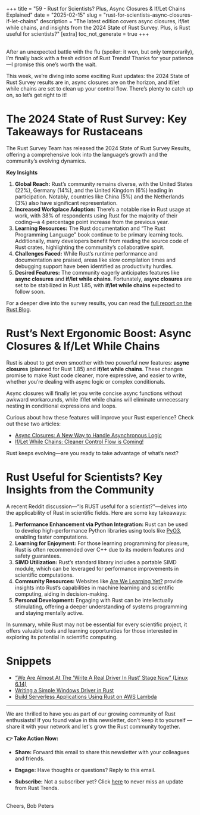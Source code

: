 
+++
title = "59 - Rust for Scientists? Plus, Async Closures & If/Let Chains Explained"
date = "2025-02-15"
slug = "rust-for-scientists-async-closures-if-let-chains"
description = "The latest edition covers async closures, if/let while chains, and insights from the 2024 State of Rust Survey. Plus, is Rust useful for scientists?"
[extra]
toc_not_generate = true
+++

<br>
After an unexpected battle with the flu (spoiler: it won, but only temporarily), I’m finally back with a fresh edition of Rust Trends! Thanks for your patience—I promise this one’s worth the wait.

This week, we’re diving into some exciting Rust updates: the 2024 State of Rust Survey results are in, async closures are on the horizon, and if/let while chains are set to clean up your control flow. There’s plenty to catch up on, so let’s get right to it!

# The 2024 State of Rust Survey: Key Takeaways for Rustaceans
The Rust Survey Team has released the 2024 State of Rust Survey Results, offering a comprehensive look into the language’s growth and the community’s evolving dynamics.

**Key Insights**  
1. **Global Reach:** Rust’s community remains diverse, with the United States (22%), Germany (14%), and the United Kingdom (6%) leading in participation. Notably, countries like China (5%) and the Netherlands (3%) also have significant representation.  
2. **Increased Workplace Adoption:** There’s a notable rise in Rust usage at work, with 38% of respondents using Rust for the majority of their coding—a 4 percentage point increase from the previous year.  
3. **Learning Resources:** The Rust documentation and “The Rust Programming Language” book continue to be primary learning tools. Additionally, many developers benefit from reading the source code of Rust crates, highlighting the community’s collaborative spirit.  
4. **Challenges Faced:** While Rust’s runtime performance and documentation are praised, areas like slow compilation times and debugging support have been identified as productivity hurdles.  
5. **Desired Features:** The community eagerly anticipates features like **async closures** and **if/let while chains**. Fortunately, **async closures** are set to be stabilized in Rust 1.85, with **if/let while chains** expected to follow soon.  

For a deeper dive into the survey results, you can read the <a href="https://blog.rust-lang.org/2025/02/13/2024-State-Of-Rust-Survey-results.html" target="_blank">full report on the Rust Blog</a>.

# Rust’s Next Ergonomic Boost: Async Closures & If/Let While Chains
Rust is about to get even smoother with two powerful new features: **async closures** (planned for Rust 1.85) and **if/let while chains**. These changes promise to make Rust code cleaner, more expressive, and easier to write, whether you’re dealing with async logic or complex conditionals.

Async closures will finally let you write concise async functions without awkward workarounds, while if/let while chains will eliminate unnecessary nesting in conditional expressions and loops.

Curious about how these features will improve your Rust experience? Check out these two articles:

- <a href="https://www.rust-trends.com/posts/rust-s-async-closures/" target="_blank">Async Closures: A New Way to Handle Asynchronous Logic</a>  
- <a href="https://www.rust-trends.com/posts/rust-s-if-let-while-chains/" target="_blank">If/Let While Chains: Cleaner Control Flow is Coming!</a>

Rust keeps evolving—are you ready to take advantage of what’s next?

# Rust Useful for Scientists? Key Insights from the Community
A recent Reddit discussion—“Is RUST useful for a scientist?”—delves into the applicability of Rust in scientific fields. Here are some key takeaways:

1. **Performance Enhancement via Python Integration:** Rust can be used to develop high-performance Python libraries using tools like <a href="https://github.com/PyO3/pyo3" target="_blank">PyO3</a>, enabling faster computations.  
2. **Learning for Enjoyment:** For those learning programming for pleasure, Rust is often recommended over C++ due to its modern features and safety guarantees.  
3. **SIMD Utilization:** Rust’s standard library includes a portable SIMD module, which can be leveraged for performance improvements in scientific computations.  
4. **Community Resources:** Websites like <a href="https://www.arewelearningyet.com/" target="_blank">Are We Learning Yet?</a> provide insights into Rust’s capabilities in machine learning and scientific computing, aiding in decision-making.  
5. **Personal Development:** Engaging with Rust can be intellectually stimulating, offering a deeper understanding of systems programming and staying mentally active.

In summary, while Rust may not be essential for every scientific project, it offers valuable tools and learning opportunities for those interested in exploring its potential in scientific computing.

# Snippets
- <a href="https://www.phoronix.com/news/Linux-6.14-Driver-Core-Rust" target="_blank">“We Are Almost At The 'Write A Real Driver In Rust' Stage Now” (Linux 6.14)</a>  
- <a href="https://scorpiosoftware.net/2025/02/08/writing-a-simple-driver-in-rust/" target="_blank">Writing a Simple Windows Driver in Rust</a>  
- <a href="https://dzone.com/articles/build-serverless-applications-rust-aws-lambda" target="_blank">Build Serverless Applications Using Rust on AWS Lambda</a>

___

We are thrilled to have you as part of our growing community of Rust enthusiasts! If you found value in this newsletter, don't keep it to yourself — share it with your network and let's grow the Rust community together.

__👉 Take Action Now:__<br>
- __Share:__ Forward this email to share this newsletter with your colleagues and friends.

- __Engage:__ Have thoughts or questions? Reply to this email.

- __Subscribe:__ Not a subscriber yet? Click <a href="/signup/">here</a> to never miss an update from Rust Trends.<br><br>

Cheers,
Bob Peters